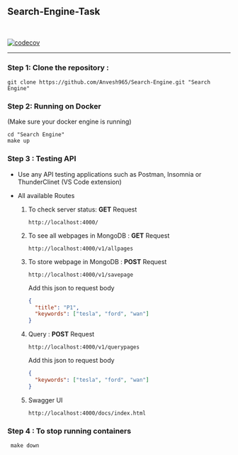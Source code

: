 ## **Search-Engine-Task**

<br>

[![codecov](https://codecov.io/gh/Anvesh965/Search-Engine/branch/master/graph/badge.svg?token=TG5HLM0M31)](https://codecov.io/gh/Anvesh965/Search-Engine)

---

### **Step 1:** Clone the repository :

```
git clone https://github.com/Anvesh965/Search-Engine.git "Search Engine"
```

### **Step 2: Running on Docker**

(Make sure your docker engine is running)

```
cd "Search Engine"
make up
```

### **Step 3 :** Testing API

- Use any API testing applications such as Postman, Insomnia or ThunderClinet (VS Code extension)

- All available Routes

  1. To check server status: **GET** Request

     ```
     http://localhost:4000/
     ```

  2. To see all webpages in MongoDB : **GET** Request

     ```
     http://localhost:4000/v1/allpages
     ```

  3. To store webpage in MongoDB : **POST** Request

     ```
     http://localhost:4000/v1/savepage
     ```

     Add this json to request body

     ```json
     {
       "title": "P1",
       "keywords": ["tesla", "ford", "wan"]
     }
     ```

  4. Query : **POST** Request

     ```
     http://localhost:4000/v1/querypages
     ```

     Add this json to request body

     ```json
     {
       "keywords": ["tesla", "ford", "wan"]
     }
     ```

  5. Swagger UI
     ```
     http://localhost:4000/docs/index.html
     ```

### **Step 4 :** To stop running containers

```
 make down
```
